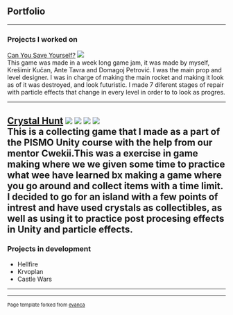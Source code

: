 ## Portfolio

---

### Projects I worked on

[Can You Save Yourself?](https://emperorscorpion.itch.io/cam-you-save-yourself)
<img src="https://img.itch.zone/aW1nLzU0NjM3MTcuanBn/original/HgdH9H.jpg"/>
<br>
This game was made in a week long game jam, it was made by myself, Krešimir Kučan, Ante Tavra and Domagoj Petrović. I was the main prop and level designer.
I was in charge of making the main rocket and making it look as of it was destroyed, and look futuristic. I made 7 diferent stages of repair with particle effects that change in every level in order to to look as progres.
<br>

---

[Crystal Hunt](https://emperorscorpion.itch.io/crystal-hunt)
<img src="https://img.itch.zone/aW1hZ2UvOTU4MTMyLzU0MzMyMzYucG5n/original/qOSJjE.png"/>
<img src="https://img.itch.zone/aW1hZ2UvOTU4MTMyLzU0MzMyMzIucG5n/original/82Fx%2FC.png"/>
<img src="https://img.itch.zone/aW1hZ2UvOTU4MTMyLzU0MzMyMzUucG5n/original/FZ%2FMma.png"/>
<img src="https://img.itch.zone/aW1hZ2UvOTU4MTMyLzU0MzMyMzMucG5n/original/qR7SsB.png"/>
<br>
This is a collecting game that I made as a part of the PISMO Unity course with the help from our mentor Cwekii.This was a exercise in game making where we we given some time to practice what wee have learned bx making a game where you go around and collect items with a time limit. I decided to go for an island with a few points of intrest and have used crystals as collectibles, as well as using it to practice post procesing effects in Unity and particle effects.
<br>
---
### Projects in development

- Hellfire
- Krvoplan
- Castle Wars

---




---
<p style="font-size:11px">Page template forked from <a href="https://github.com/evanca/quick-portfolio">evanca</a></p>
<!-- Remove above link if you don't want to attibute -->
